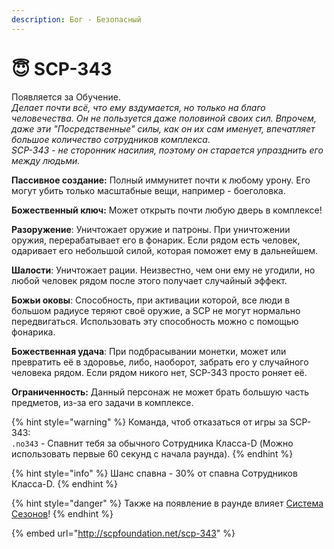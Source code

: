 ```yaml
---
description: Бог - Безопасный
---
```


# 😇 SCP-343

Появляется за Обучение.\
_Делает почти всё, что ему вздумается, но только на благо человечества. Он не пользуется даже половиной своих сил. Впрочем, даже эти "Посредственные" силы, как он их сам именует, впечатляет большое количество сотрудников комплекса._\
_SCP-343 - не сторонник насилия, поэтому он старается упразднить его между людьми._

**Пассивное создание:** Полный иммунитет почти к любому урону. Его могут убить только масштабные вещи, например - боеголовка.

**Божественный ключ:** Может открыть почти любую дверь в комплексе!

**Разоружение**: Уничтожает оружие и патроны. При уничтожении оружия, перерабатывает его в фонарик. Если рядом есть человек, одаривает его небольшой силой, которая поможет ему в дальнейшем.

**Шалости**: Уничтожает рации. Неизвестно, чем они ему не угодили, но любой человек рядом после этого получает случайный эффект.

**Божьи оковы**: Способность, при активации которой, все люди в большом радиусе теряют своё оружие, а SCP не могут нормально передвигаться. Использовать эту способность можно с помощью фонарика.

**Божественная удача**: При подбрасывании монетки, может или превратить её в здоровье, либо, наоборот, забрать его у случайного человека рядом. Если рядом никого нет, SCP-343 просто роняет её.

**Ограниченность:** Данный персонаж не может брать большую часть предметов, из-за его задачи в комплексе.

{% hint style="warning" %}
Команда, чтоб отказаться от игры за SCP-343:\
`.no343` - Спавнит тебя за обычного Сотрудника Класса-D (Можно использовать первые 60 секунд с начала раунда).
{% endhint %}

{% hint style="info" %}
Шанс спавна - 30% от спавна Сотрудников Класса-D.
{% endhint %}

{% hint style="danger" %}
Также на появление в раунде влияет [Система Сезонов](../server-systems/seasons-system.md)!
{% endhint %}

{% embed url="http://scpfoundation.net/scp-343" %}
